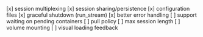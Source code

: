 [x] session multiplexing
[x] session sharing/persistence
[x] configuration files
[x] graceful shutdown (run_stream)
[x] better error handling
[ ] support waiting on pending containers
[ ] pull policy
[ ] max session length
[ ] volume mounting
[ ] visual loading feedback

